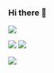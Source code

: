 ### Hi there 👋


![](http://github-profile-summary-cards.vercel.app/api/cards/profile-details?username=RafalSalwa&theme=default)

![](http://github-profile-summary-cards.vercel.app/api/cards/repos-per-language?username=RafalSalwa&theme=default)
![](http://github-profile-summary-cards.vercel.app/api/cards/most-commit-language?username=RafalSalwa&theme=default)

![](http://github-profile-summary-cards.vercel.app/api/cards/stats?username=RafalSalwa&theme=default)

<!--
**RafalSalwa/RafalSalwa** is a ✨ _special_ ✨ repository because its `README.md` (this file) appears on your GitHub profile.

Here are some ideas to get you started:

- 🔭 I’m currently working on ...
- 🌱 I’m currently learning ...
- 👯 I’m looking to collaborate on ...
- 🤔 I’m looking for help with ...
- 💬 Ask me about ...
- 📫 How to reach me: ...
- 😄 Pronouns: ...
- ⚡ Fun fact: ...
-->
